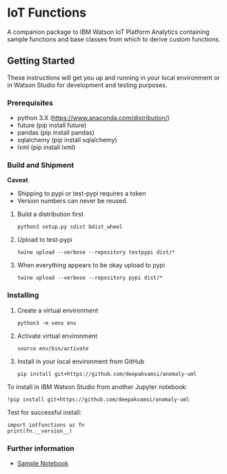 
# IoT Functions

A companion package to IBM Watson IoT Platform Analytics containing sample functions and base classes from which to derive custom functions.

## Getting Started

These instructions will get you up and running in your local environment or in Watson Studio for development and testing purposes. 

### Prerequisites

 + python 3.X (https://www.anaconda.com/distribution/)
 + future (pip install future)
 + pandas (pip install pandas)
 + sqlalchemy (pip install sqlalchemy)
 + lxml (pip install lxml)

### Build and Shipment

**Caveat**
- Shipping to pypi or test-pypi requires a token
- Version numbers can never be reused.

1. Build a distribution first
    ```
    python3 setup.py sdist bdist_wheel
    ```
2. Upload to test-pypi
    ```
    twine upload --verbose --repository testpypi dist/*
    ```
3. When everything appears to be okay upload to pypi
    ```
    twine upload --verbose --repository pypi dist/*
    ```

### Installing

1. Create a virtual environment
    ```
    python3 -m venv env
    ```
2. Activate virtual environment
    ```
    source env/bin/activate
    ```
3. Install in your local environment from GitHub
   ```
   pip install git+https://github.com/deepakvamsi/anomaly-uml
   ```

To install in IBM Watson Studio from another Jupyter notebook:

```~~~bash
!pip install git+https://github.com/deepakvamsi/anomaly-uml
```

Test for successful install:

```~~~python3
import iotfunctions as fn
print(fn.__version__) 
```



### Further information 
+ [Sample Notebook](https://www.ibm.com/support/knowledgecenter/SSQP8H/iot/analytics/as_notebook_references.html) 


